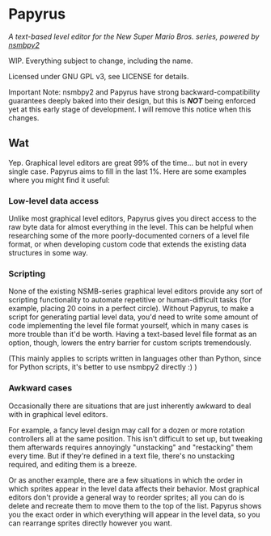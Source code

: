 # Papyrus

_A text-based level editor for the New Super Mario Bros. series, powered by [nsmbpy2](https://github.com/RoadrunnerWMC/nsmbpy)_

WIP. Everything subject to change, including the name.

Licensed under GNU GPL v3, see LICENSE for details.

Important Note: nsmbpy2 and Papyrus have strong backward-compatibility guarantees deeply baked into their design, but this is ***NOT*** being enforced yet at this early stage of development. I will remove this notice when this changes.

## Wat

Yep. Graphical level editors are great 99% of the time... but not in every single case. Papyrus aims to fill in the last 1%. Here are some examples where you might find it useful:

### Low-level data access

Unlike most graphical level editors, Papyrus gives you direct access to the raw byte data for almost everything in the level. This can be helpful when researching some of the more poorly-documented corners of a level file format, or when developing custom code that extends the existing data structures in some way.

### Scripting

None of the existing NSMB-series graphical level editors provide any sort of scripting functionality to automate repetitive or human-difficult tasks (for example, placing 20 coins in a perfect circle). Without Papyrus, to make a script for generating partial level data, you'd need to write some amount of code implementing the level file format yourself, which in many cases is more trouble than it'd be worth. Having a text-based level file format as an option, though, lowers the entry barrier for custom scripts tremendously.

(This mainly applies to scripts written in languages other than Python, since for Python scripts, it's better to use nsmbpy2 directly :) )

### Awkward cases

Occasionally there are situations that are just inherently awkward to deal with in graphical level editors.

For example, a fancy level design may call for a dozen or more rotation controllers all at the same position. This isn't difficult to set up, but tweaking them afterwards requires annoyingly "unstacking" and "restacking" them every time. But if they're defined in a text file, there's no unstacking required, and editing them is a breeze.

Or as another example, there are a few situations in which the order in which sprites appear in the level data affects their behavior. Most graphical editors don't provide a general way to reorder sprites; all you can do is delete and recreate them to move them to the top of the list. Papyrus shows you the exact order in which everything will appear in the level data, so you can rearrange sprites directly however you want.
